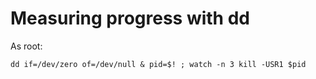 # Measuring progress with dd

As root:

    dd if=/dev/zero of=/dev/null & pid=$! ; watch -n 3 kill -USR1 $pid
